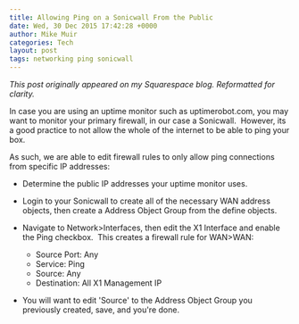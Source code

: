 ```yaml
---
title: Allowing Ping on a Sonicwall From the Public
date: Wed, 30 Dec 2015 17:42:28 +0000
author: Mike Muir
categories: Tech
layout: post
tags: networking ping sonicwall
---
```


*This post originally appeared on my Squarespace blog. Reformatted for clarity.*

In case you are using an uptime monitor such as uptimerobot.com, you may want to monitor your primary firewall, in our case a Sonicwall.  However, its a good practice to not allow the whole of the internet to be able to ping your box.

As such, we are able to edit firewall rules to only allow ping connections from specific IP addresses:

- Determine the public IP addresses your uptime monitor uses.
- Login to your Sonicwall to create all of the necessary WAN address objects, then create a Address Object Group from the define objects.
- Navigate to Network>Interfaces, then edit the X1 Interface and enable the Ping checkbox.  This creates a firewall rule for WAN>WAN:

  - Source Port: Any
  - Service: Ping
  - Source: Any
  - Destination: All X1 Management IP

- You will want to edit 'Source' to the Address Object Group you previously created, save, and you're done.